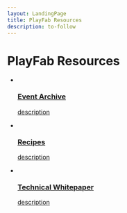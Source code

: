 ```yaml
---
layout: LandingPage
title: PlayFab Resources
description: to-follow
---
```


# PlayFab Resources

<ul class="panelContent cardsC">
    <li>
        <a href="/playfab/resources/event-archive">
        <div class="cardSize">
            <div class="cardPadding">
                <div class="card">
                    <div class="cardImageOuter">
                        <div class="cardImage">
                            <img src="https://docs.microsoft.com/media/common/placeholder.svg" alt="">
                        </div>
                    </div>
                    <div class="cardText">
                        <h3>Event Archive</h3>
                        <p>description</p>
                    </div>
                </div>
            </div>
        </div>
        </a>
    </li>
    <li>
        <a href="/playfab/resources/recipes">
        <div class="cardSize">
            <div class="cardPadding">
                <div class="card">
                    <div class="cardImageOuter">
                        <div class="cardImage">
                            <img src="https://docs.microsoft.com/media/common/placeholder.svg" alt="">
                        </div>
                    </div>
                    <div class="cardText">
                        <h3>Recipes</h3>
                        <p>description</p>
                    </div>
                </div>
            </div>
        </div>
        </a>
    </li>
    <li>
        <a href="http://s3-us-west-2.amazonaws.com/api-playfab-com-craft-files/FileAssets/playfabtechnicalwhitepaper_2016.06.18.pdf">
        <div class="cardSize">
            <div class="cardPadding">
                <div class="card">
                    <div class="cardImageOuter">
                        <div class="cardImage">
                            <img src="https://docs.microsoft.com/media/common/placeholder.svg" alt="">
                        </div>
                    </div>
                    <div class="cardText">
                        <h3>Technical Whitepaper</h3>
                        <p>description</p>
                    </div>
                </div>
            </div>
        </div>
        </a>
    </li>
</ul>